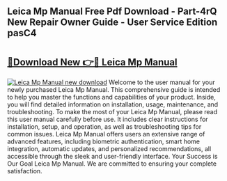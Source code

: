 ## Leica Mp Manual Free Pdf Download - Part-4rQ New Repair Owner Guide - User Service Edition pasC4

# <h2><a href="http://cf26806.oget.top/?id=Leica+Mp+Manual">🔗Download New 👉🔴 Leica Mp Manual</a></h2>

[![Leica Mp Manual new download](https://i.imgur.com/5g1atiW.png)](http://cf26806.oget.top/?id=Leica+Mp+Manual)
Welcome to the user manual for your newly purchased Leica Mp Manual. This comprehensive guide is intended to help you master the functions and capabilities of your product. Inside, you will find detailed information on installation, usage, maintenance, and troubleshooting. To make the most of your Leica Mp Manual, please read this user manual carefully before use. It includes clear instructions for installation, setup, and operation, as well as troubleshooting tips for common issues. Leica Mp Manual offers users an extensive range of advanced features, including biometric authentication, smart home integration, automatic updates, and personalized recommendations, all accessible through the sleek and user-friendly interface. Your Success is Our Goal Leica Mp Manual. We are committed to ensuring your complete satisfaction.
